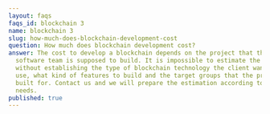 ```yaml
---
layout: faqs
faqs_id: blockchain 3
name: blockchain 3
slug: how-much-does-blockchain-development-cost
question: How much does blockchain development cost?
answer: The cost to develop a blockchain depends on the project that the
  software team is supposed to build. It is impossible to estimate the price
  without establishing the type of blockchain technology the client wants to
  use, what kind of features to build and the target groups that the project is
  built for. Contact us and we will prepare the estimation according to your
  needs.
published: true
---
```

